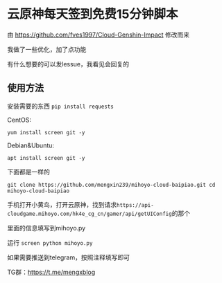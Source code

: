 # 云原神每天签到免费15分钟脚本

由 https://github.com/fves1997/Cloud-Genshin-Impact 修改而来

我做了一些优化，加了点功能

有什么想要的可以发lessue，我看见会回复的

## 使用方法

安装需要的东西 
`pip install requests`

CentOS:

`yum install screen git -y`

Debian&Ubuntu:

`apt install screen git -y`

下面都是一样的

`git clone https://github.com/mengxin239/mihoyo-cloud-baipiao.git
cd mihoyo-cloud-baipiao`

手机打开小黄鸟，打开云原神，找到请求`https://api-cloudgame.mihoyo.com/hk4e_cg_cn/gamer/api/getUIConfig`的那个

里面的信息填写到mihoyo.py

运行
`screen python mihoyo.py`

如果需要推送到telegram，按照注释填写即可

TG群：https://t.me/mengxblog

